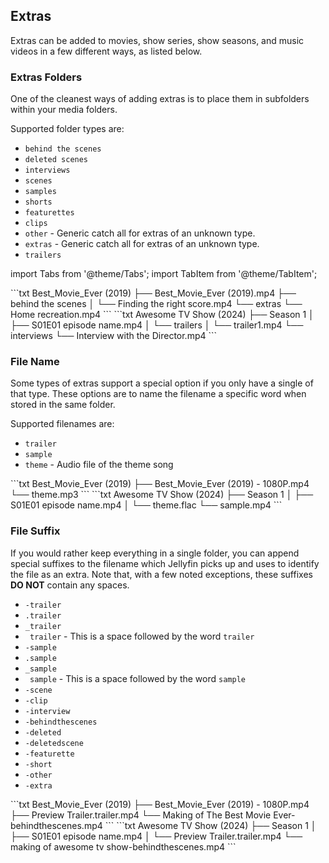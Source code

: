 <!-- markdownlint-disable MD041 -->

## Extras

Extras can be added to movies, show series, show seasons, and music videos in a few different ways, as listed below.

### Extras Folders

One of the cleanest ways of adding extras is to place them in subfolders within your media folders.

Supported folder types are:

- `behind the scenes`
- `deleted scenes`
- `interviews`
- `scenes`
- `samples`
- `shorts`
- `featurettes`
- `clips`
- `other` - Generic catch all for extras of an unknown type.
- `extras` - Generic catch all for extras of an unknown type.
- `trailers`

import Tabs from '@theme/Tabs';
import TabItem from '@theme/TabItem';

<Tabs defaultValue={props.defaultTab} queryString="libType">
<TabItem value="movies" label="Movies">
```txt
Best_Movie_Ever (2019)
├── Best_Movie_Ever (2019).mp4
├── behind the scenes
│   └── Finding the right score.mp4
└── extras
    └── Home recreation.mp4
```
</TabItem>
<TabItem value="shows" label="Shows">
```txt
Awesome TV Show (2024)
├── Season 1
│   ├── S01E01 episode name.mp4
│   └── trailers
│       └── trailer1.mp4
└── interviews
    └── Interview with the Director.mp4
```
</TabItem>
</Tabs>

### File Name

Some types of extras support a special option if you only have a single of that type. These options are to name the filename a specific word when stored in the same folder.

Supported filenames are:

- `trailer`
- `sample`
- `theme` - Audio file of the theme song

<Tabs defaultValue={props.defaultTab} queryString="libType">
<TabItem value="movies" label="Movies">
```txt
Best_Movie_Ever (2019)
├── Best_Movie_Ever (2019) - 1080P.mp4
└── theme.mp3
```
</TabItem>
<TabItem value="shows" label="Shows">
```txt
Awesome TV Show (2024)
├── Season 1
│   ├── S01E01 episode name.mp4
│   └── theme.flac
└── sample.mp4
```
</TabItem>
</Tabs>

### File Suffix

If you would rather keep everything in a single folder, you can append special suffixes to the filename which Jellyfin picks up and uses to identify the file as an extra. Note that, with a few noted exceptions, these suffixes **DO NOT** contain any spaces.

<!-- markdownlint-disable MD038 -->

- `-trailer`
- `.trailer`
- `_trailer`
- ` trailer` - This is a space followed by the word `trailer`
- `-sample`
- `.sample`
- `_sample`
- ` sample` - This is a space followed by the word `sample`
- `-scene`
- `-clip`
- `-interview`
- `-behindthescenes`
- `-deleted`
- `-deletedscene`
- `-featurette`
- `-short`
- `-other`
- `-extra`
  <!-- markdownlint-enable MD038 -->

<Tabs defaultValue={props.defaultTab} queryString="libType">
<TabItem value="movies" label="Movies">
```txt
Best_Movie_Ever (2019)
├── Best_Movie_Ever (2019) - 1080P.mp4
├── Preview Trailer.trailer.mp4
└── Making of The Best Movie Ever-behindthescenes.mp4
```
</TabItem>
<TabItem value="shows" label="Shows">
```txt
Awesome TV Show (2024)
├── Season 1
│   ├── S01E01 episode name.mp4
│   └── Preview Trailer.trailer.mp4
└── making of awesome tv show-behindthescenes.mp4
```
</TabItem>
</Tabs>
